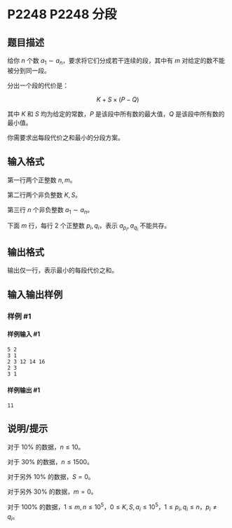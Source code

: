 # P2248 P2248 分段

## 题目描述

给你 $n$ 个数 $a_1 \sim a_n$，要求将它们分成若干连续的段，其中有 $m$ 对给定的数不能被分到同一段。

分出一个段的代价是：

$$K + S \times (P - Q)$$

其中 $K$ 和 $S$ 均为给定的常数，$P$ 是该段中所有数的最大值，$Q$ 是该段中所有数的最小值。

你需要求出每段代价之和最小的分段方案。

## 输入格式

第一行两个正整数 $n,m$。

第二行两个非负整数 $K,S$。

第三行 $n$ 个非负整数 $a_1 \sim a_n$。

下面 $m$ 行，每行 $2$ 个正整数 $p_i,q_i$，表示 $a_{p_i},a_{q_i}$ 不能共存。

## 输出格式

输出仅一行，表示最小的每段代价之和。

## 输入输出样例

### 样例 #1

#### 样例输入 #1

```
5 2
3 1
2 3 12 14 16
2 3
3 1
```

#### 样例输出 #1

```
11
```

## 说明/提示

对于 $10\%$ 的数据，$n \leq 10$。

对于 $30\%$ 的数据，$n \leq 1500$。

对于另外 $10\%$ 的数据，$S = 0$。

对于另外 $30\%$ 的数据，$m = 0$。

对于 $100\%$ 的数据，$1 \le m,n \le 10^5$，$0 \le K,S,a_i \le 10^5$，$1 \le p_i,q_i \le n$，$p_i \ne q_i$。
